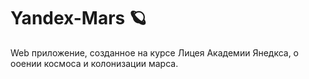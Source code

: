 # Yandex-Mars 🪐
Web приложение, созданное на курсе Лицея Академии Янедкса, о ооении космоса и колонизации марса.
